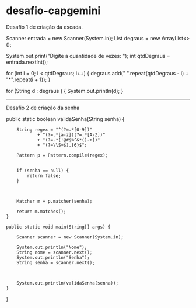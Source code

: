 # desafio-capgemini

Desafio 1 de criação da escada.

Scanner entrada = new Scanner(System.in);
List<String> degraus = new ArrayList<>();

 

System.out.print("Digite a quantidade de vezes: ");
int qtdDegraus = entrada.nextInt();

 

for (int i = 0; i < qtdDegraus; i++) {
degraus.add(" ".repeat(qtdDegraus - i) + "*".repeat(i + 1));
}

 

for (String d : degraus ) {
System.out.println(d);
}

______________________________________________________________________
                                                 
 Desafio 2 de criação da senha
                      
                                                 
   public static boolean validaSenha(String senha) {

        String regex = "^(?=.*[0-9])"
                + "(?=.*[a-z])(?=.*[A-Z])"
                + "(?=.*[!@#$%^&*()-+])"
                + "(?=\\S+$).{6}$";

        Pattern p = Pattern.compile(regex);


        if (senha == null) {
            return false;
        }



        Matcher m = p.matcher(senha);

        return m.matches();
    }

    public static void main(String[] args) {

        Scanner scanner = new Scanner(System.in);

        System.out.println("Nome");
        String nome = scanner.next();
        System.out.println("Senha");
        String senha = scanner.next();



        System.out.println(validaSenha(senha));
    }


}
